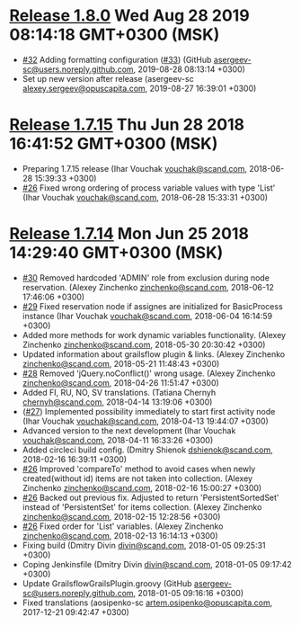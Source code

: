 
[Release 1.8.0](https://github.com/OpusCapita/grailsflow-core-plugin/releases/tag/v1.8.0) Wed Aug 28 2019 08:14:18 GMT+0300 (MSK)
=======================================================

- [#32](https://github.com/OpusCapita/grailsflow-core-plugin/issues/32) Adding formatting configuration ([#33](https://github.com/OpusCapita/grailsflow-core-plugin/issues/33)) (GitHub asergeev-sc@users.noreply.github.com, 2019-08-28 08:13:14 +0300)
- Set up new version after release (asergeev-sc alexey.sergeev@opuscapita.com, 2019-08-27 16:39:01 +0300)

[Release 1.7.15](https://github.com/OpusCapita/grailsflow-core-plugin/releases/tag/v1.7.15) Thu Jun 28 2018 16:41:52 GMT+0300 (MSK)
=======================================================

- Preparing 1.7.15 release (Ihar Vouchak vouchak@scand.com, 2018-06-28 15:39:33 +0300)
- [#26](https://github.com/OpusCapita/grailsflow-core-plugin/issues/26) Fixed wrong ordering of process variable values with type 'List' (Ihar Vouchak vouchak@scand.com, 2018-06-28 15:33:31 +0300)

[Release 1.7.14](https://github.com/OpusCapita/grailsflow-core-plugin/releases/tag/v1.7.14) Mon Jun 25 2018 14:29:40 GMT+0300 (MSK)
=======================================================

- [#30](https://github.com/OpusCapita/grailsflow-core-plugin/issues/30) Removed hardcoded 'ADMIN' role from exclusion during node reservation. (Alexey Zinchenko zinchenko@scand.com, 2018-06-12 17:46:06 +0300)
- [#29](https://github.com/OpusCapita/grailsflow-core-plugin/issues/29) Fixed reservation node if assignes are initialized for BasicProcess instance (Ihar Vouchak vouchak@scand.com, 2018-06-04 16:14:59 +0300)
- Added more methods for work dynamic variables functionality. (Alexey Zinchenko zinchenko@scand.com, 2018-05-30 20:30:42 +0300)
- Updated information about grailsflow plugin & links. (Alexey Zinchenko zinchenko@scand.com, 2018-05-21 11:48:43 +0300)
- [#28](https://github.com/OpusCapita/grailsflow-core-plugin/issues/28) Removed 'jQuery.noConflict()' wrong usage. (Alexey Zinchenko zinchenko@scand.com, 2018-04-26 11:51:47 +0300)
- Added FI, RU, NO, SV translations. (Tatiana Chernyh chernyh@scand.com, 2018-04-14 13:19:06 +0300)
- ([#27](https://github.com/OpusCapita/grailsflow-core-plugin/issues/27)) Implemented possibility immediately to start first activity node (Ihar Vouchak vouchak@scand.com, 2018-04-13 19:44:07 +0300)
- Advanced version to the next development (Ihar Vouchak vouchak@scand.com, 2018-04-11 16:33:26 +0300)
- Added circleci build config. (Dmitry Shienok dshienok@scand.com, 2018-02-16 16:39:11 +0300)
- [#26](https://github.com/OpusCapita/grailsflow-core-plugin/issues/26) Improved 'compareTo' method to avoid cases when newly created(without id) items are not taken into collection. (Alexey Zinchenko zinchenko@scand.com, 2018-02-16 15:00:27 +0300)
- [#26](https://github.com/OpusCapita/grailsflow-core-plugin/issues/26) Backed out previous fix. Adjusted to return 'PersistentSortedSet' instead of 'PersistentSet' for items collection. (Alexey Zinchenko zinchenko@scand.com, 2018-02-15 12:28:56 +0300)
- [#26](https://github.com/OpusCapita/grailsflow-core-plugin/issues/26) Fixed order for 'List' variables. (Alexey Zinchenko zinchenko@scand.com, 2018-02-13 16:14:13 +0300)
- Fixing build (Dmitry Divin divin@scand.com, 2018-01-05 09:25:31 +0300)
- Coping Jenkinsfile (Dmitry Divin divin@scand.com, 2018-01-05 09:17:42 +0300)
- Update GrailsflowGrailsPlugin.groovy (GitHub asergeev-sc@users.noreply.github.com, 2018-01-05 09:16:16 +0300)
- Fixed translations (aosipenko-sc artem.osipenko@opuscapita.com, 2017-12-21 09:42:47 +0300)
